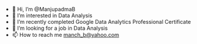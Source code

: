 - 👋 Hi, I’m @ManjupadmaB
- 👀 I’m interested in Data Analysis
- 🌱 I’m recently completed Google Data Analytics Professional Certificate
- 💞️ I’m looking for a job in Data Analysis
- 📫 How to reach me manch_b@yahoo.com

<!---
ManjupadmaB/ManjupadmaB is a ✨ special ✨ repository because its `README.md` (this file) appears on your GitHub profile.
You can click the Preview link to take a look at your changes.
--->
